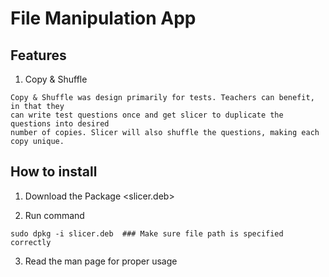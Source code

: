# File Manipulation App

## Features
1. Copy & Shuffle

```
Copy & Shuffle was design primarily for tests. Teachers can benefit, in that they 
can write test questions once and get slicer to duplicate the questions into desired
number of copies. Slicer will also shuffle the questions, making each copy unique.
```

## How to install
1. Download the Package <slicer.deb>

2. Run command 
```
sudo dpkg -i slicer.deb  ### Make sure file path is specified correctly
```
3. Read the man page for proper usage
